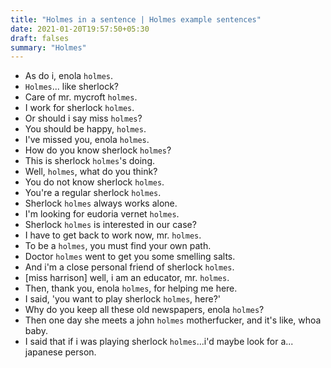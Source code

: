 ```yaml
---
title: "Holmes in a sentence | Holmes example sentences"
date: 2021-01-20T19:57:50+05:30
draft: falses
summary: "Holmes"
---
```

- As do i, enola `holmes`.
- `Holmes`... like sherlock?
- Care of mr. mycroft `holmes`.
- I work for sherlock `holmes`.
- Or should i say miss `holmes`?
- You should be happy, `holmes`.
- I've missed you, enola `holmes`.
- How do you know sherlock `holmes`?
- This is sherlock `holmes`'s doing.
- Well, `holmes`, what do you think?
- You do not know sherlock `holmes`.
- You're a regular sherlock `holmes`.
- Sherlock `holmes` always works alone.
- I'm looking for eudoria vernet `holmes`.
- Sherlock `holmes` is interested in our case?
- I have to get back to work now, mr. `holmes`.
- To be a `holmes`, you must find your own path.
- Doctor `holmes` went to get you some smelling salts.
- And i'm a close personal friend of sherlock `holmes`.
- [miss harrison] well, i am an educator, mr. `holmes`.
- Then, thank you, enola `holmes`, for helping me here.
- I said, 'you want to play sherlock `holmes`, here?'
- Why do you keep all these old newspapers, enola `holmes`?
- Then one day she meets a john `holmes` motherfucker, and it's like, whoa baby.
- I said that if i was playing sherlock `holmes`...i'd maybe look for a... japanese person.
                 
